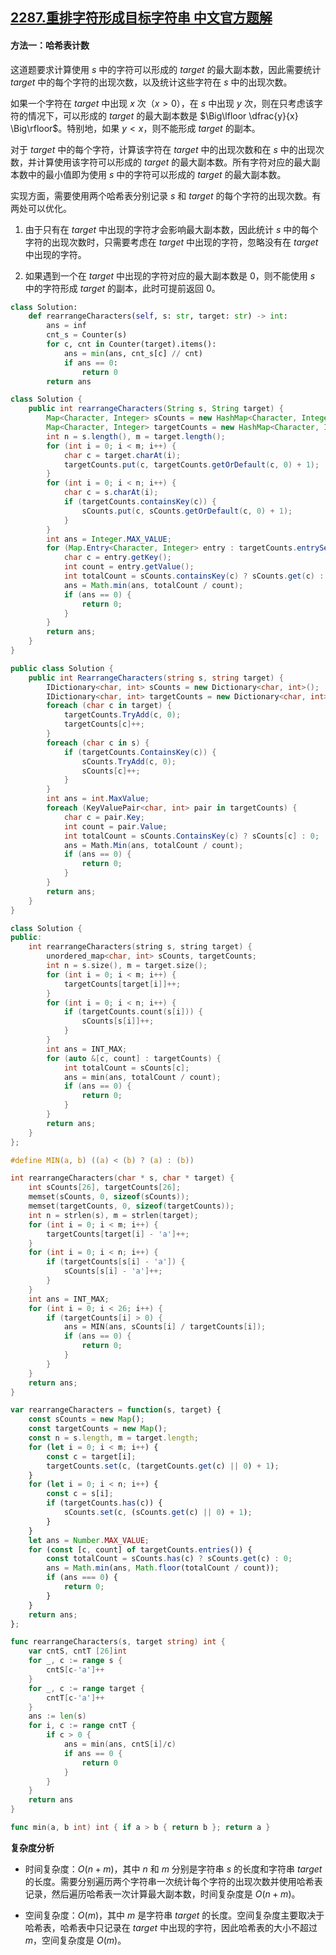 ## [2287.重排字符形成目标字符串 中文官方题解](https://leetcode.cn/problems/rearrange-characters-to-make-target-string/solutions/100000/zhong-pai-zi-fu-xing-cheng-mu-biao-zi-fu-v5te)
#### 方法一：哈希表计数

这道题要求计算使用 $s$ 中的字符可以形成的 $\textit{target}$ 的最大副本数，因此需要统计 $\textit{target}$ 中的每个字符的出现次数，以及统计这些字符在 $s$ 中的出现次数。

如果一个字符在 $\textit{target}$ 中出现 $x$ 次（$x > 0$），在 $s$ 中出现 $y$ 次，则在只考虑该字符的情况下，可以形成的 $\textit{target}$ 的最大副本数是 $\Big\lfloor \dfrac{y}{x} \Big\rfloor$。特别地，如果 $y < x$，则不能形成 $\textit{target}$ 的副本。

对于 $\textit{target}$ 中的每个字符，计算该字符在 $\textit{target}$ 中的出现次数和在 $s$ 中的出现次数，并计算使用该字符可以形成的 $\textit{target}$ 的最大副本数。所有字符对应的最大副本数中的最小值即为使用 $s$ 中的字符可以形成的 $\textit{target}$ 的最大副本数。

实现方面，需要使用两个哈希表分别记录 $s$ 和 $\textit{target}$ 的每个字符的出现次数。有两处可以优化。

1. 由于只有在 $\textit{target}$ 中出现的字符才会影响最大副本数，因此统计 $s$ 中的每个字符的出现次数时，只需要考虑在 $\textit{target}$ 中出现的字符，忽略没有在 $\textit{target}$ 中出现的字符。

2. 如果遇到一个在 $\textit{target}$ 中出现的字符对应的最大副本数是 $0$，则不能使用 $s$ 中的字符形成 $\textit{target}$ 的副本，此时可提前返回 $0$。

```Python [sol1-Python3]
class Solution:
    def rearrangeCharacters(self, s: str, target: str) -> int:
        ans = inf
        cnt_s = Counter(s)
        for c, cnt in Counter(target).items():
            ans = min(ans, cnt_s[c] // cnt)
            if ans == 0:
                return 0
        return ans
```

```Java [sol1-Java]
class Solution {
    public int rearrangeCharacters(String s, String target) {
        Map<Character, Integer> sCounts = new HashMap<Character, Integer>();
        Map<Character, Integer> targetCounts = new HashMap<Character, Integer>();
        int n = s.length(), m = target.length();
        for (int i = 0; i < m; i++) {
            char c = target.charAt(i);
            targetCounts.put(c, targetCounts.getOrDefault(c, 0) + 1);
        }
        for (int i = 0; i < n; i++) {
            char c = s.charAt(i);
            if (targetCounts.containsKey(c)) {
                sCounts.put(c, sCounts.getOrDefault(c, 0) + 1);
            }
        }
        int ans = Integer.MAX_VALUE;
        for (Map.Entry<Character, Integer> entry : targetCounts.entrySet()) {
            char c = entry.getKey();
            int count = entry.getValue();
            int totalCount = sCounts.containsKey(c) ? sCounts.get(c) : 0;
            ans = Math.min(ans, totalCount / count);
            if (ans == 0) {
                return 0;
            }
        }
        return ans;
    }
}
```

```C# [sol1-C#]
public class Solution {
    public int RearrangeCharacters(string s, string target) {
        IDictionary<char, int> sCounts = new Dictionary<char, int>();
        IDictionary<char, int> targetCounts = new Dictionary<char, int>();
        foreach (char c in target) {
            targetCounts.TryAdd(c, 0);
            targetCounts[c]++;
        }
        foreach (char c in s) {
            if (targetCounts.ContainsKey(c)) {
                sCounts.TryAdd(c, 0);
                sCounts[c]++;
            }
        }
        int ans = int.MaxValue;
        foreach (KeyValuePair<char, int> pair in targetCounts) {
            char c = pair.Key;
            int count = pair.Value;
            int totalCount = sCounts.ContainsKey(c) ? sCounts[c] : 0;
            ans = Math.Min(ans, totalCount / count);
            if (ans == 0) {
                return 0;
            }
        }
        return ans;
    }
}
```

```C++ [sol1-C++]
class Solution {
public:
    int rearrangeCharacters(string s, string target) {
        unordered_map<char, int> sCounts, targetCounts;
        int n = s.size(), m = target.size();
        for (int i = 0; i < m; i++) {
            targetCounts[target[i]]++;
        }
        for (int i = 0; i < n; i++) {
            if (targetCounts.count(s[i])) {
                sCounts[s[i]]++;
            }
        }
        int ans = INT_MAX;
        for (auto &[c, count] : targetCounts) {
            int totalCount = sCounts[c];
            ans = min(ans, totalCount / count);
            if (ans == 0) {
                return 0;
            }
        }
        return ans;
    }
};
```

```C [sol1-C]
#define MIN(a, b) ((a) < (b) ? (a) : (b))

int rearrangeCharacters(char * s, char * target) {
    int sCounts[26], targetCounts[26];
    memset(sCounts, 0, sizeof(sCounts));
    memset(targetCounts, 0, sizeof(targetCounts));
    int n = strlen(s), m = strlen(target);
    for (int i = 0; i < m; i++) {
        targetCounts[target[i] - 'a']++;
    }
    for (int i = 0; i < n; i++) {
        if (targetCounts[s[i] - 'a']) {
            sCounts[s[i] - 'a']++;
        }
    }
    int ans = INT_MAX;
    for (int i = 0; i < 26; i++) {
        if (targetCounts[i] > 0) {
            ans = MIN(ans, sCounts[i] / targetCounts[i]);
            if (ans == 0) {
                return 0;
            }
        }
    }
    return ans;
}
```

```JavaScript [sol1-JavaScript]
var rearrangeCharacters = function(s, target) {
    const sCounts = new Map();
    const targetCounts = new Map();
    const n = s.length, m = target.length;
    for (let i = 0; i < m; i++) {
        const c = target[i];
        targetCounts.set(c, (targetCounts.get(c) || 0) + 1);
    }
    for (let i = 0; i < n; i++) {
        const c = s[i];
        if (targetCounts.has(c)) {
            sCounts.set(c, (sCounts.get(c) || 0) + 1);
        }
    }
    let ans = Number.MAX_VALUE;
    for (const [c, count] of targetCounts.entries()) {
        const totalCount = sCounts.has(c) ? sCounts.get(c) : 0;
        ans = Math.min(ans, Math.floor(totalCount / count));
        if (ans === 0) {
            return 0;
        }
    }
    return ans;
};
```

```go [sol1-Golang]
func rearrangeCharacters(s, target string) int {
    var cntS, cntT [26]int
    for _, c := range s {
        cntS[c-'a']++
    }
    for _, c := range target {
        cntT[c-'a']++
    }
    ans := len(s)
    for i, c := range cntT {
        if c > 0 {
            ans = min(ans, cntS[i]/c)
            if ans == 0 {
                return 0
            }
        }
    }
    return ans
}

func min(a, b int) int { if a > b { return b }; return a }
```

**复杂度分析**

- 时间复杂度：$O(n + m)$，其中 $n$ 和 $m$ 分别是字符串 $s$ 的长度和字符串 $\textit{target}$ 的长度。需要分别遍历两个字符串一次统计每个字符的出现次数并使用哈希表记录，然后遍历哈希表一次计算最大副本数，时间复杂度是 $O(n + m)$。

- 空间复杂度：$O(m)$，其中 $m$ 是字符串 $\textit{target}$ 的长度。空间复杂度主要取决于哈希表，哈希表中只记录在 $\textit{target}$ 中出现的字符，因此哈希表的大小不超过 $m$，空间复杂度是 $O(m)$。